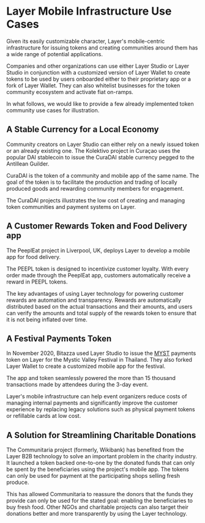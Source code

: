 # Layer Mobile Infrastructure Use Cases

Given its easily customizable character, Layer's mobile-centric infrastructure for issuing tokens and creating communities around them has a wide range of potential applications.

Companies and other organizations can use either Layer Studio or Layer Studio in conjunction with a customized version of Layer Wallet to create tokens to be used by users onboarded either to their proprietary app or a fork of Layer Wallet. They can also whitelist businesses for the token community ecosystem and activate fiat on-ramps.  

In what follows, we would like to provide a few already implemented token community use cases for illustration.

## A Stable Currency for a Local Economy

Community creators on Layer Studio can either rely on a newly issued token or an already existing one. The Kolektivo project in Curaçao uses the popular DAI stablecoin to issue the CuraDAI stable currency pegged to the Antillean Guilder.

CuraDAI is the token of a community and mobile app of the same name. The goal of the token is to facilitate the production and trading of locally produced goods and rewarding community members for engagement.

The CuraDAI projects illustrates the low cost of creating and managing token communities and payment systems on Layer.   

## A Customer Rewards Token and Food Delivery app

The PeeplEat project in Liverpool, UK, deploys Layer to develop a mobile app for food delivery. 

The PEEPL token is designed to incentivize customer loyalty. With every order made through the PeeplEat app, customers automatically receive a reward in PEEPL tokens. 

The key advantages of using Layer technology for powering customer rewards are automation and transparency. Rewards are automatically distributed based on the actual transactions and their amounts, and users can verify the amounts and total supply of the rewards token to ensure that it is not being inflated over time.  

## A Festival Payments Token

In November 2020, Bitazza used Layer Studio to issue the [MYST](https://layerscan.org/address/0x510FAD1AD23064Ae881B129314EFdD9FDa6d4782/transactions) payments token on Layer for the Mystic Valley Festival in Thailand. They also forked Layer Wallet to create a customized mobile app for the festival. 

The app and token seamlessly powered the more than 15 thousand transactions made by attendees during the 3-day event. 

Layer's mobile infrastructure can help event organizers reduce costs of managing internal payments and significantly improve the customer experience by replacing legacy solutions such as physical payment tokens or refillable cards at low cost.

## A Solution for Streamlining Charitable Donations

The Communitaria project \(formerly, Wikibank\) has benefited from the Layer B2B technology to solve an important problem in the charity industry. It launched a token backed one-to-one by the donated funds that can only be spent by the beneficiaries using the project's mobile app. The tokens can only be used for payment at the participating shops selling fresh produce.

This has allowed Communitaria to reassure the donors that the funds they provide can only be used for the stated goal: enabling the beneficiaries to buy fresh food. Other NGOs and charitable projects can also target their donations better and more transparently by using the Layer technology.  

